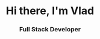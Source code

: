 <div id="header" align="center">
<style>
.flowtext .tn-atom {
  background: linear-gradient(90deg, #e933ff, #ffb400, #ff3333, #334dff, #e933ff);
  background-size: 200% auto;
  background-clip: text;
  -webkit-background-clip: text;
  -webkit-text-fill-color: transparent;
  animation: textflow 5s linear infinite;
}
@keyframes textflow {
  from {background-position: 0% center}         
  to {background-position: 200% center}
}
</style>
<h1>Hi there, I'm Vlad</h1>
<h3>Full Stack Developer</h3>
</div>

<!--
**Vladislav-Simonenko/Vladislav-Simonenko** is a ✨ _special_ ✨ repository because its `README.md` (this file) appears on your GitHub profile.

Here are some ideas to get you started:

- 🔭 I’m currently working on ...
- 🌱 I’m currently learning ...
- 👯 I’m looking to collaborate on ...
- 🤔 I’m looking for help with ...
- 💬 Ask me about ...
- 📫 How to reach me: ...
- 😄 Pronouns: ...
- ⚡ Fun fact: ...
-->
